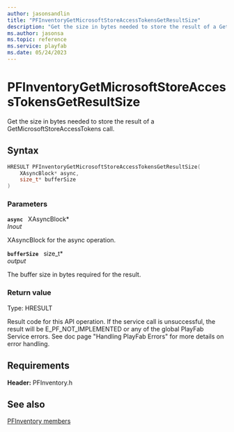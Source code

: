 ```yaml
---
author: jasonsandlin
title: "PFInventoryGetMicrosoftStoreAccessTokensGetResultSize"
description: "Get the size in bytes needed to store the result of a GetMicrosoftStoreAccessTokens call."
ms.author: jasonsa
ms.topic: reference
ms.service: playfab
ms.date: 05/24/2023
---
```


# PFInventoryGetMicrosoftStoreAccessTokensGetResultSize  

Get the size in bytes needed to store the result of a GetMicrosoftStoreAccessTokens call.  

## Syntax  
  
```cpp
HRESULT PFInventoryGetMicrosoftStoreAccessTokensGetResultSize(  
    XAsyncBlock* async,  
    size_t* bufferSize  
)  
```  
  
### Parameters  
  
**`async`** &nbsp; XAsyncBlock*  
*_Inout_*  
  
XAsyncBlock for the async operation.  
  
**`bufferSize`** &nbsp; size_t*  
*output*  
  
The buffer size in bytes required for the result.  
  
  
### Return value
Type: HRESULT
  
Result code for this API operation. If the service call is unsuccessful, the result will be E_PF_NOT_IMPLEMENTED or any of the global PlayFab Service errors. See doc page "Handling PlayFab Errors" for more details on error handling.
  
  
## Requirements  
  
**Header:** PFInventory.h
  
## See also  
[PFInventory members](../pfinventory_members.md)  

  
  
